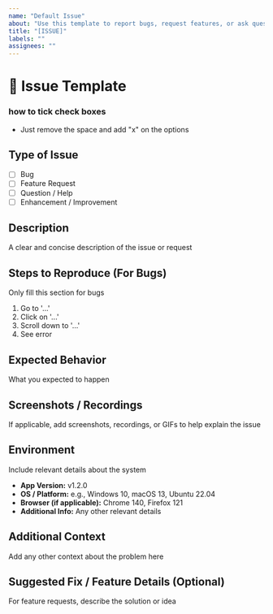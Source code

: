 ```yaml
---
name: "Default Issue"
about: "Use this template to report bugs, request features, or ask questions"
title: "[ISSUE]"
labels: ""
assignees: ""
---
```


# 📝 Issue Template

### how to tick check boxes
- Just remove the space and add "x" on the options


## Type of Issue
<!-- Select one by removing the others -->
- [ ] Bug
- [ ] Feature Request
- [ ] Question / Help
- [ ] Enhancement / Improvement

## Description
A clear and concise description of the issue or request


## Steps to Reproduce (For Bugs)
Only fill this section for bugs
1. Go to '...'
2. Click on '...'
3. Scroll down to '...'
4. See error

## Expected Behavior
What you expected to happen

## Screenshots / Recordings
If applicable, add screenshots, recordings, or GIFs to help explain the issue

## Environment
Include relevant details about the system
- **App Version:** v1.2.0
- **OS / Platform:** e.g., Windows 10, macOS 13, Ubuntu 22.04
- **Browser (if applicable):** Chrome 140, Firefox 121
- **Additional Info:** Any other relevant details

## Additional Context
Add any other context about the problem here

## Suggested Fix / Feature Details (Optional)
For feature requests, describe the solution or idea
